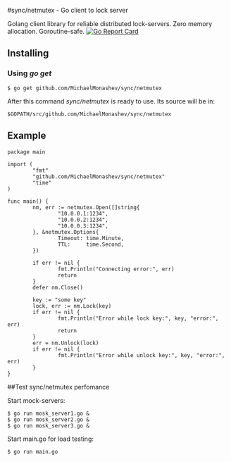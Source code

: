 #sync/netmutex - Go client to lock server

Golang client library for reliable distributed lock-servers. Zero memory allocation. Goroutine-safe.
[![Go Report Card](https://goreportcard.com/badge/github.com/MichaelMonashev/sync/netmutex)](https://goreportcard.com/report/github.com/MichaelMonashev/sync/netmutex)


## Installing

### Using *go get*

    $ go get github.com/MichaelMonashev/sync/netmutex

After this command *sync/netmutex* is ready to use. Its source will be in:

    $GOPATH/src/github.com/MichaelMonashev/sync/netmutex

## Example

    package main

    import (
            "fmt"
            "github.com/MichaelMonashev/sync/netmutex"
            "time"
    )

    func main() {
            nm, err := netmutex.Open([]string{
                    "10.0.0.1:1234",
                    "10.0.0.2:1234",
                    "10.0.0.3:1234",
            }, &netmutex.Options{
                    Timeout: time.Minute,
                    TTL:     time.Second,
            })

            if err != nil {
                    fmt.Println("Connecting error:", err)
                    return
            }
            defer nm.Close()

            key := "some key"
            lock, err := nm.Lock(key)
            if err != nil {
                    fmt.Println("Error while lock key:", key, "error:", err)
                    return
            }
            err = nm.Unlock(lock)
            if err != nil {
                    fmt.Println("Error while unlock key:", key, "error:", err)
            }
    }

##Test sync/netmutex perfomance

Start mock-servers:

    $ go run mosk_server1.go &
    $ go run mosk_server2.go &
    $ go run mosk_server3.go &


Start main.go for load testing:

    $ go run main.go
